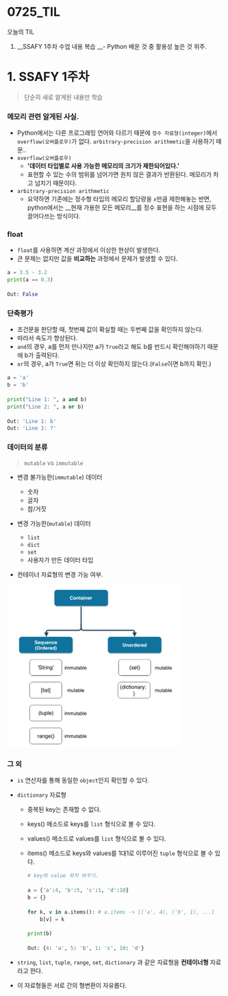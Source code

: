 # 0725_TIL



오늘의 TIL

1. __SSAFY 1주차 수업 내용 복습 __- Python 배운 것 중 활용성 높은 것 위주.




# 1. SSAFY 1주차

> 단순히 새로 알게된 내용만 학습



### 메모리 관련 알게된 사실.

- Python에서는 다른 프로그래밍 언어와 다르기 때문에 `정수 자료형(integer)`에서 `overflow(오버플로우)`가 없다. `arbitrary-precision arithmetic`을 사용하기 때문..
- `overflow(오버플로우)` 
  - __'데이터 타입별로 사용 가능한 메모리의 크기가 제한되어있다.'__
  - 표현할 수 있는 수의 범위를 넘어가면 원치 않은 결과가 반환된다. 메모리가 차고 넘치기 때문이다.
- `arbitrary-precision arithmetic`
  - 요약하면 기존에는 정수형 타입의 메모리 할당량을 `x`만큼 제한해놓는 반면, python에서는 __현재 가용한 모든 메모리__를 정수 표현을 하는 시점에 모두 끌어다쓰는 방식이다.



### float

- `float`를 사용하면 계산 과정에서 이상한 현상이 발생한다.
- 큰 문제는 없지만 값을 __비교하는__ 과정에서 문제가 발생할 수 있다.

```python
a = 3.5 - 3.2
print(a == 0.3)

Out: False
```



### 단축평가

- 조건문을 판단할 때, 첫번째 값이 확실할 때는 두번째 값을 확인하지 않는다.
- 따라서 속도가 향상된다.
- `and`의 경우, a를 먼저 만나지만 a가 `True`라고 해도 b를 반드시 확인해야하기 때문에 b가 출력된다.
- `or`의 경우, a가 `True`면 뒤는 더 이상 확인하지 않는다.(`False`이면 b까지 확인.)

```python
a = 'a'
b = 'b'

print("Line 1: ", a and b)
print("Line 2: ", a or b)

Out: 'Line 1: b'
Out: 'Line 2: ?'
```



### 데이터의 분류

> `mutable` vs `immutable`

- 변경 불가능한(`immutable`) 데이터
  - 숫자
  - 글자
  - 참/거짓

- 변경 가능한(`mutable`) 데이터
  - `list`
  - `dict`
  - `set`
  - 사용자가 만든 데이터 타입
- 컨테이너 자료형의 변경 가능 여부.

<img src="0725_TIL.assets/image-20200726000337019.png" alt="image-20200726000337019" style="zoom:50%;" />





### 그 외

- `is` 연산자를 통해 동일한 `object`인지 확인할 수 있다.

- `dictionary` 자료형

  - 중복된 key는 존재할 수 없다.

  - keys() 메소드로 keys를 `list` 형식으로 볼 수 있다.

  - values() 메소드로 values를 `list` 형식으로 볼 수 있다.

  - items() 메소드로 keys와 values를 1대1로 이루어진 `tuple` 형식으로 볼 수 있다.

    ```python
    # key와 value 위치 바꾸기.
    
    a = {'a':4, 'b':5, 'c':1, 'd':10}
    b = {}
    
    for k, v in a.items(): # a.items -> [('a', 4), ('b', 1), ...]
        b[v] = k
        
    print(b)
    
    Out: {4: 'a', 5: 'b', 1: 'c', 10: 'd'}
    ```

    

- `string`, `list`,  `tuple`,  `range`,  `set`,  `dictionary` 과 같은 자료형을 __컨테이너형__ 자료라고 한다.

- 이 자료형들은 서로 간의 형변환이 자유롭다.

















